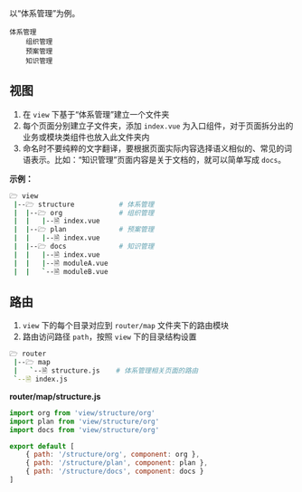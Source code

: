 
以“体系管理”为例。

```
体系管理
    组织管理
    预案管理
    知识管理
```

## 视图

1. 在 `view` 下基于“体系管理”建立一个文件夹
2. 每个页面分别建立子文件夹，添加 `index.vue` 为入口组件，对于页面拆分出的业务或模块类组件也放入此文件夹内
3. 命名时不要纯粹的文字翻译，要根据页面实际内容选择语义相似的、常见的词语表示。比如：“知识管理”页面内容是关于文档的，就可以简单写成 `docs`。

**示例：**

```bash
🗁 view
 |--🗁 structure           # 体系管理
 |  |--🗁 org              # 组织管理
 |  |   |--🗎 index.vue
 |  |--🗁 plan             # 预案管理
 |  |   |--🗎 index.vue
 |  |--🗁 docs             # 知识管理
 |  |   |--🗎 index.vue
 |  |   |--🗎 moduleA.vue
 |  |   `--🗎 moduleB.vue
```

## 路由

1. `view` 下的每个目录对应到 `router/map` 文件夹下的路由模块
2. 路由访问路径 `path`，按照 `view` 下的目录结构设置

```bash
🗁 router
 |--🗁 map
 |   `--🗎 structure.js    # 体系管理相关页面的路由
 `--🗎 index.js
```

**router/map/structure.js**

```js
import org from 'view/structure/org'
import plan from 'view/structure/org'
import docs from 'view/structure/org'

export default [
    { path: '/structure/org', component: org },
    { path: '/structure/plan', component: plan },
    { path: '/structure/docs', component: docs }
]
```
